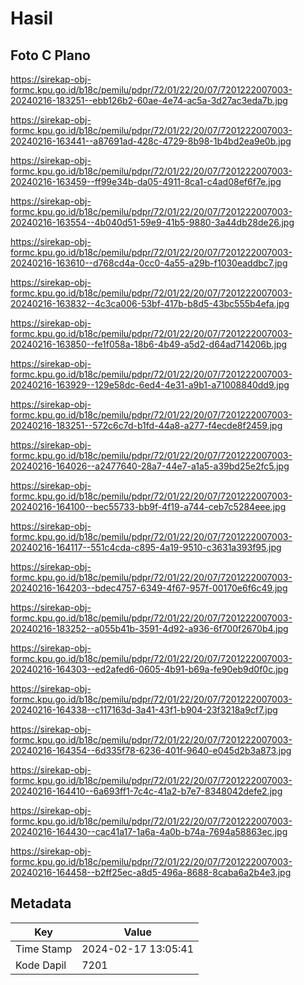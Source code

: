 # Hasil

## Foto C Plano

https://sirekap-obj-formc.kpu.go.id/b18c/pemilu/pdpr/72/01/22/20/07/7201222007003-20240216-183251--ebb126b2-60ae-4e74-ac5a-3d27ac3eda7b.jpg

https://sirekap-obj-formc.kpu.go.id/b18c/pemilu/pdpr/72/01/22/20/07/7201222007003-20240216-163441--a87691ad-428c-4729-8b98-1b4bd2ea9e0b.jpg

https://sirekap-obj-formc.kpu.go.id/b18c/pemilu/pdpr/72/01/22/20/07/7201222007003-20240216-163459--ff99e34b-da05-4911-8ca1-c4ad08ef6f7e.jpg

https://sirekap-obj-formc.kpu.go.id/b18c/pemilu/pdpr/72/01/22/20/07/7201222007003-20240216-163554--4b040d51-59e9-41b5-9880-3a44db28de26.jpg

https://sirekap-obj-formc.kpu.go.id/b18c/pemilu/pdpr/72/01/22/20/07/7201222007003-20240216-163610--d768cd4a-0cc0-4a55-a29b-f1030eaddbc7.jpg

https://sirekap-obj-formc.kpu.go.id/b18c/pemilu/pdpr/72/01/22/20/07/7201222007003-20240216-163832--4c3ca006-53bf-417b-b8d5-43bc555b4efa.jpg

https://sirekap-obj-formc.kpu.go.id/b18c/pemilu/pdpr/72/01/22/20/07/7201222007003-20240216-163850--fe1f058a-18b6-4b49-a5d2-d64ad714206b.jpg

https://sirekap-obj-formc.kpu.go.id/b18c/pemilu/pdpr/72/01/22/20/07/7201222007003-20240216-163929--129e58dc-6ed4-4e31-a9b1-a71008840dd9.jpg

https://sirekap-obj-formc.kpu.go.id/b18c/pemilu/pdpr/72/01/22/20/07/7201222007003-20240216-183251--572c6c7d-b1fd-44a8-a277-f4ecde8f2459.jpg

https://sirekap-obj-formc.kpu.go.id/b18c/pemilu/pdpr/72/01/22/20/07/7201222007003-20240216-164026--a2477640-28a7-44e7-a1a5-a39bd25e2fc5.jpg

https://sirekap-obj-formc.kpu.go.id/b18c/pemilu/pdpr/72/01/22/20/07/7201222007003-20240216-164100--bec55733-bb9f-4f19-a744-ceb7c5284eee.jpg

https://sirekap-obj-formc.kpu.go.id/b18c/pemilu/pdpr/72/01/22/20/07/7201222007003-20240216-164117--551c4cda-c895-4a19-9510-c3631a393f95.jpg

https://sirekap-obj-formc.kpu.go.id/b18c/pemilu/pdpr/72/01/22/20/07/7201222007003-20240216-164203--bdec4757-6349-4f67-957f-00170e6f6c49.jpg

https://sirekap-obj-formc.kpu.go.id/b18c/pemilu/pdpr/72/01/22/20/07/7201222007003-20240216-183252--a055b41b-3591-4d92-a936-6f700f2670b4.jpg

https://sirekap-obj-formc.kpu.go.id/b18c/pemilu/pdpr/72/01/22/20/07/7201222007003-20240216-164303--ed2afed6-0605-4b91-b69a-fe90eb9d0f0c.jpg

https://sirekap-obj-formc.kpu.go.id/b18c/pemilu/pdpr/72/01/22/20/07/7201222007003-20240216-164338--c117163d-3a41-43f1-b904-23f3218a9cf7.jpg

https://sirekap-obj-formc.kpu.go.id/b18c/pemilu/pdpr/72/01/22/20/07/7201222007003-20240216-164354--6d335f78-6236-401f-9640-e045d2b3a873.jpg

https://sirekap-obj-formc.kpu.go.id/b18c/pemilu/pdpr/72/01/22/20/07/7201222007003-20240216-164410--6a693ff1-7c4c-41a2-b7e7-8348042defe2.jpg

https://sirekap-obj-formc.kpu.go.id/b18c/pemilu/pdpr/72/01/22/20/07/7201222007003-20240216-164430--cac41a17-1a6a-4a0b-b74a-7694a58863ec.jpg

https://sirekap-obj-formc.kpu.go.id/b18c/pemilu/pdpr/72/01/22/20/07/7201222007003-20240216-164458--b2ff25ec-a8d5-496a-8688-8caba6a2b4e3.jpg


## Metadata

| Key        | Value               |
| ---------- | ------------------- |
| Time Stamp | 2024-02-17 13:05:41 |
| Kode Dapil | 7201                |



